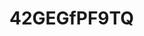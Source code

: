 # 42GEGfPF9TQ

<!-- im not talking to you bc you literally make me act incredibly out of character, e.g. insane and then i dont want to share m s k c c IP by accident -- so no im not talking to you UNLESS you email/call me -->
<!-- when im not remote, im in the m s k c c joy building (precisely the adjacent macklowe building (theres an indoor walkway), 5th floor), its super nice inside, i take an uber/cab from the port authority bc ... umm i dont like taking the MTA at rush hour?? personal preference?? its gross?? i dunno ... they do charge me for congestion pricing but i like having a cab to myself, we get interesting seminar speakers, im on a few projects and one of them is a ml project ... still lots to learn, i want to be a senior computational biologist in a few years, i have other things im looking forward to that i wont mention here. my brother successfully defended his phd in cs, his fiance is an attorney in nyc shes nice and is a big reader, we're going to his umd commencement next week in my dad's tesla (long road trip to MD, first time in a tesla + supercharging), i got a nice spring dress for his commencement from saks, still havent tried it on yet so busy with work, i got a herman miller embody gaming chair (i dont play video games) last week and its like one of the best purchases ive made ever lol ... work is good, everyone is super nice and super smart, i got a canon mirrorless camera but i only used it once for my brother's engagement a few months ago, hope to use it in the summer. yeah i really dont want to talk to you like this bc its dumb now?? just email/call me back ... one day or come by to joy, our work coffee place is tenz on 1st ave ... good strong coffee, ill take you out. ok bye -->
<!-- oh yeah, theres a former penn person here who was a bioinformatician there when i was there, diff group, but they said there were lawsuits going on ... like their PI was known to get into frivolous lawsuits with other labs and no one wanted to work with them, interesting right?? they also said it was a toxic workplace 
oh i didnt really say much in that conversation, i was just listening ... trying to understand why theres so much lawyer stuff happening at penn?? but it was interesting to hear that
maybe ill talk to you again after the summer, i just want to be alone, not update anyone on what im doing ... live in peace?? figure out what makes me happy ... right now that's work and learning more ml/python umm so yeah, ill ttyl bye

i dont know what to do, i want to tell you so much stuff but i dont know what you're doing .. why are you pursuing me if you're not single, i dont get that

im done with my required work for the week, working on pipeline/ml project today and tomorrow, we're analyzing clinical bulk rna-seq data and my team is working on the immune signatures aspect of that ... would be a great paper

i feel like talking to you today ... it feels right but i hate that you cant respond so like ...

this is the dress i got for my brother's commencement next week https://www.aliceandolivia.com/cora-shirt-dress/CC504P02523G178.html its like spring time ... im OOO next wednesday-friday, gonna be in maryland/DC

after my m s k c c coworker talked about the lawsuits going on at penn ... i was like ... ohh is this all really real then? is that why you cant talk to me

in my working group for immune signatures, there was someone who USE to be at WCM, now they're at m s k c c, and i wanted to ask if they knew you, but i was like, you dont respond to emails so i dont care what you're doing, i dunno, i think they prolly know you ... so we were 1 degree separated by this person ... lol

alright i got slack messaged, have some work to do now ... i love m s k c c so far, its all the good stuff i liked from previous jobs, the culture is great, people are super nice and super smart

you know, they said i scored a 9/10 on the programming assignment for this position at m s k c c, and usually people score a 5/10, and i was their most well liked candidate ... so they introduce me as a great programmer to new teams, which is true, i didnt waste my time during downtimes, i always tried to grow and learn new things. both python and R are big here, maybe there will be an opportunity to use some Rust i dunno

that person who use to be at WCM and is now at m s k c c was saying that m s k c c and the labs have a rigorous interview process bc they want to make sure the person they hire isnt "problematic", i feel like the culture here is very good ... yeah problematic people in academia are just bad for so many reasons, they cause a lot of damage

there was some cancer AI company that presented their AI tool during this once a month? meeting where all the computational biologists in every lab/team is in attendence and theres an interesting presentation ... anyway, a few days after their presentation, we got an email ... including me!! lol i got an email, that their terms of agreement to use the cancer AI tool violates some m s k c c IP rule so we cant use it lol  

im glad i got laid off from my previous position otherwise i would have never looked for another ... more challenging ... job, things are def better now, im around a better team, its not industry but its more interesting research ... ive wanted to work in nyc since 2014 ... so many interviews and years later, finally am doing it

welp, the suns not coming out today, another cloudy day >:|

our dept has a poster reception and networking hour next thurs but ill be in md, would have gone otherwise, hopefully ill have something poster wise to present for the next one

in order to put m s k c c slack and outlook on our iphones, we need to install some cisco thing, that takes control of the iphone and installs apps but it says it doesnt have access to imessage and photos .. so id say half of my coworkers didnt install it, but i did, i was like w/e i dont have anything crazy on my iphone so what?? and i need to have email on my iphone, but some people, higher level than me wont do it and didnt do it

my former coworker at my previous job, who was a SE, also got laid off, super nice, he had a BMW lol (i just like seeing what people spend their money on lol), anyway, he said once ~"whenever you have free time at work, just learn something new, even if its a new git command" and then he also said in a meeting once, apparently, this is true i dunno, that "the best time to write code is 5am to 9am" i dunno apparently that when your brain is the most awake? something like that, and its sooo true, no distractions, pure concentration, so in my previous job i use to write code from 6am - 9am, and i would always finish it ... he was afghani american, see thats the thing, we dont have a competitive culture of like wanting to bring people down, we're not problematic people at work .. i mean there are exceptions to this rule but still

i want this leopard print shirt but its sold out in small/medium https://www.aliceandolivia.com/delaina-mesh-top/CC408P91047E359.html i wanted to look like a staten island housewife LOLL when i go out and get coffee, i really want it and its sold out T_T my dad said i should buy clothes that i can also wear at work ... its good advice, i cant wear that to work LOL but i can wear it when im WFH lol, there are some meetings where everyone has their camera on and just imagine im there with a leopard print shirt, no explaination needed ... i think leopard print is north jersey, not central jersey i dunno

starting work early bc theres a custom-ish pipeline i wanted to start that will take several hours to run, so hopefully it'll finish before the end of the day so i can see the results, then we have our big monday meeting where everyone talks ... including meeeee ... in the late afternoon, mondays are so busy, then i have to finish packing for maryland after work bc we're leaving after work tomorrow, i got new valentino shoes that i think i cant wear to the graduation ceremony bc its going to be cold and raining so that's annoying, maybe my chloe boots, so much to do today, ohh and my brother's thesis advisor fell in portugal and broke his hip so he wont be at graduation, ummm why is it so cold this morning

i was cold all day today and its cold this whole week, i got pulled in to an hr long meeting and i needed that hour to do something else, now im assigned to do something thats due in mid june and im going to spend my PTO thinking about it prolly lol

on a new nextflow project which is still a little new to meeee

i had my weekly 1:1 with my manager, a senior comp biologist, and we were having fun talking about projects, nextflow, and how i got everyone into strawberry matchas ... and i was telling my dad, like i dont think ive ever had a manager that didnt hate me ... like i dont know how to even respond sometimes, im like what ... what do you mean everything is ok

got like overpriced coconut water at a rest stop for $5?? i actually wanted orange juice but they didnt have any

-->
